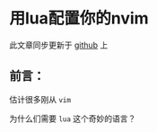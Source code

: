 # 用lua配置你的nvim

此文章同步更新于 [github](https://github.com/YCSHome/nvim-lua) 上

## 前言：

估计很多刚从 `vim`

为什么们需要 `lua` 这个奇妙的语言？
